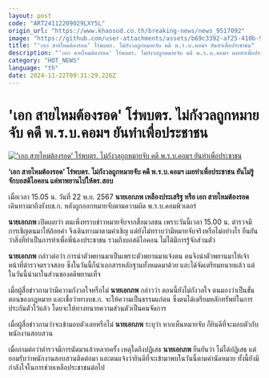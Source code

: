 ```yaml
---
layout: post
code: "ART24112209029LXY5L"
origin_url: "https://www.khaosod.co.th/breaking-news/news_9517092"
image: "https://github.com/user-attachments/assets/b69c3392-af25-410b-9562-e175674ef76e"
title: "'เอก สายไหมต้องรอด' โร่พบตร. ไม่กังวลถูกหมายจับ คดี พ.ร.บ.คอมฯ ยันทำเพื่อประชาชน"
description: "'เอก สายไหมต้องรอด' โร่พบตร. ไม่กังวลถูกหมายจับ คดี พ.ร.บ.คอมฯ เผยทำเพื่อประชาชน ยันไม่รู้จักบอสดิไอคอน แค่พาพยานไปให้ตร.สอบ"
category: "HOT_NEWS"
language: "th"
date: 2024-11-22T09:31:29.226Z
---
```


# 'เอก สายไหมต้องรอด' โร่พบตร. ไม่กังวลถูกหมายจับ คดี พ.ร.บ.คอมฯ ยันทำเพื่อประชาชน

[!['เอก สายไหมต้องรอด' โร่พบตร. ไม่กังวลถูกหมายจับ คดี พ.ร.บ.คอมฯ ยันทำเพื่อประชาชน](https://www.khaosod.co.th/wpapp/uploads/2024/11/saimai-2.jpg "'เอก สายไหมต้องรอด' โร่พบตร. ไม่กังวลถูกหมายจับ คดี พ.ร.บ.คอมฯ ยันทำเพื่อประชาชน")](https://www.khaosod.co.th/wpapp/uploads/2024/11/saimai-2.jpg)

**‘เอก สายไหมต้องรอด’ โร่พบตร. ไม่กังวลถูกหมายจับ คดี พ.ร.บ.คอมฯ เผยทำเพื่อประชาชน ยันไม่รู้จักบอสดิไอคอน แค่พาพยานไปให้ตร.สอบ**

เมื่อเวลา 15.05 น. วันที่ 22 พ.ย. 2567 **นายเอกภพ เหลืองประเสริฐ หรือ เอก สายไหมต้องรอด** เดินทางมาถึงยังบช.ก. หลังถูกออกหมายจับตามความผิด พ.ร.บ.คอมพิวเตอร์

**นายเอกภพ** เปิดเผยว่า ตนเพิ่งทราบข่าวหมายจับจากสื่อมวลชน เพราะวันนี้เวลา 15.00 น. ตำรวจมีการเชิญตนมาให้ถ้อยคำ จึงเดินทางมาตามคำเชิญ แต่ยังไม่ทราบว่ามีหมายจับจริงหรือไม่อย่างไร ยืนยันว่าสิ่งที่ทำเป็นการทำเพื่อพี่น้องประชาชน รวมถึงบอสดิไอคอน ไม่ได้มีการรู้จักส่วนตัว

**นายเอกภพ** กล่าวต่อว่า การนำตัวพยานมาเป็นเพราะตัวพยานมาแจ้งตน ตนจึงนำตัวพยานมาให้เจ้าหน้าที่ตำรวจตรวจสอบ ซึ่งในวันนี้ก็นำเอกสารหลักฐานทั้งหมดมาด้วย และได้จัดเตรียมทนายแล้ว แต่ในวันนี้นำมาในส่วนของคดีพยานเท็จ

เมื่อผู้สื่อข่าวถามว่ามีความกังวลใจหรือไม่ **นายเอกภพ** กล่าวว่า ตอนนี้ยังไม่กังวลใจ ตนมองว่าเป็นขั้นตอนของกฎหมาย และเชื่อว่าทางบช.ก. จะให้ความเป็นธรรมแก่ตน ซึ่งตนได้เตรียมหลักทรัพย์ในการประกันตัวไว้แล้ว โดยจะให้ทางทนายความส่วนตัวเป็นคนจัดการ

เมื่อผู้สื่อข่าวถามว่าจะเข้ามอบตัวเลยหรือไม่ **นายเอกภพ** ระบุว่า หากเห็นหมายจับ ก็ยินดีที่จะมอบตัวกับพนักงานสอบสวน

เมื่อถามต่อว่าตำรวจมีการนัดมาแล้วหลายครั้ง เหตุใดถึงปฏิเสธ **นายเอกภพ** ยืนยันว่า ไม่ได้ปฏิเสธ แต่ยอมรับว่าพนักงานสอบสวนติดต่อมา และตนแจ้งว่ายินดีที่จะเข้ามาพบในวันนี้ตามคำนัดหมาย ทั้งนี้ยังมีกำลังใจในการช่วยเหลือประชาชนต่อไป